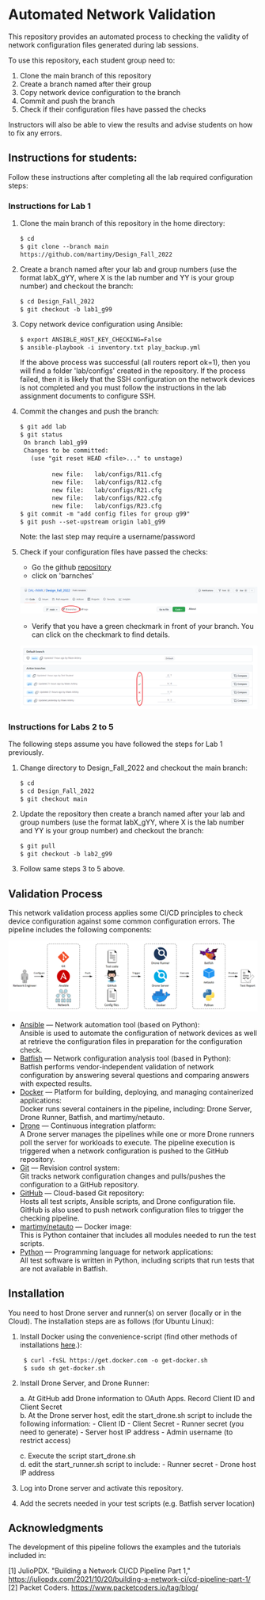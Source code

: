 # Automated Network Validation

This repository provides an automated process to checking the validity of network configuration files generated during lab sessions.

To use this repository, each student group need to:

1. Clone the main branch of this repository
2. Create a branch named after their group
3. Copy network device configuration to the branch
4. Commit and push the branch
5. Check if their configuration files have passed the checks

Instructors will also be able to view the results and advise students on how to fix any errors.

## Instructions for students:

Follow these instructions after completing all the lab required configuration steps:

### Instructions for Lab 1

1. Clone the main branch of this repository in the home directory:
   ```
   $ cd
   $ git clone --branch main https://github.com/martimy/Design_Fall_2022
   ```
2. Create a branch named after your lab and group numbers (use the format labX_gYY, where X is the lab number and YY is your group number) and checkout the branch:
   ```
   $ cd Design_Fall_2022
   $ git checkout -b lab1_g99
   ```
3. Copy network device configuration using Ansible:
   ```
   $ export ANSIBLE_HOST_KEY_CHECKING=False
   $ ansible-playbook -i inventory.txt play_backup.yml
   ```
   If the above process was successful (all routers report ok=1), then you will find a folder 'lab/configs' created in the repository. If the process failed, then it is likely that the SSH configuration on the network devices is not completed and you must follow the instructions in the lab assignment documents to configure SSH.
4. Commit the changes and push the branch:
   ```
   $ git add lab
   $ git status
    On branch lab1_g99
    Changes to be committed:
      (use "git reset HEAD <file>..." to unstage)

            new file:   lab/configs/R11.cfg
            new file:   lab/configs/R12.cfg
            new file:   lab/configs/R21.cfg
            new file:   lab/configs/R22.cfg
            new file:   lab/configs/R23.cfg
   $ git commit -m "add config files for group g99"
   $ git push --set-upstream origin lab1_g99
   ```
   Note: the last step may require a username/password
5. Check if your configuration files have passed the checks:
   - Go the github [repository](https://github.com/martimy/Design_Fall_2022)
   - click on 'barnches'   

   ![](img/branches.png)

   - Verify that you have a green checkmark in front of your branch. You can click on the checkmark to find details.

   ![](img/checks.png)

### Instructions for Labs 2 to 5

The following steps assume you have followed the steps for Lab 1 previously.

1. Change directory to Design_Fall_2022 and checkout the main branch:
    ```
    $ cd
    $ cd Design_Fall_2022
    $ git checkout main
    ```
2. Update the repository then create a branch named after your lab and group numbers (use the format labX_gYY, where X is the lab number and YY is your group number) and checkout the branch:
   ```
   $ git pull
   $ git checkout -b lab2_g99
   ```
3. Follow same steps 3 to 5 above.

## Validation Process

This network validation process applies some CI/CD principles to check device configuration against some common configuration errors. The pipeline includes the following components:

![Pipeline](img/pipeline.png)

- [Ansible](https://www.ansible.com/) — Network automation tool (based on Python):  
  Ansible is used to automate the configuration of network devices as well at retrieve the configuration files in preparation for the configuration check.
- [Batfish](https://www.batfish.org/) — Network configuration analysis tool (based in Python):  
  Batfish performs vendor-independent validation of network configuration by answering several questions and comparing answers with expected results.   
- [Docker](https://www.docker.com/) — Platform for building, deploying, and managing containerized applications:  
  Docker runs several containers in the pipeline, including: Drone Server, Drone Runner, Batfish, and martimy/netauto.
- [Drone](https://www.drone.io/) — Continuous integration platform:  
  A Drone server manages the pipelines while one or more Drone runners poll the server for workloads to execute. The pipeline execution is triggered when a network configuration is pushed to the GitHub repository.
- [Git](https://git-scm.com/) — Revision control system:  
  Git tracks network configuration changes and pulls/pushes the configuration to a GitHub repository.
- [GitHub](https://github.com/) — Cloud-based Git repository:  
  Hosts all test scripts, Ansible scripts, and Drone configuration file. GitHub is also used to push network configuration files to trigger the checking pipeline.
- [martimy/netauto](https://hub.docker.com/r/martimy/netauto) — Docker image:  
  This is Python container that includes all modules needed to run the test scripts.
- [Python](https://www.python.org/) — Programming language for network applications:  
  All test software is written in Python, including scripts that run tests that are not available in Batfish.

## Installation

You need to host Drone server and runner(s) on server (locally or in the Cloud). The installation steps are as follows (for Ubuntu Linux):

1. Install Docker using the convenience-script (find other methods of installations [here](https://docs.docker.com/engine/install/ubuntu/).):

    ```
     $ curl -fsSL https://get.docker.com -o get-docker.sh
     $ sudo sh get-docker.sh
    ```

2. Install Drone Server, and Drone Runner:

    a. At GitHub add Drone information to OAuth Apps. Record Client ID and Client Secret  
    b. At the Drone server host, edit the start_drone.sh script to include the following information:
       - Client ID
       - Client Secret
       - Runner secret (you need to generate)
       - Server host IP address
       - Admin username (to restrict access)

    c. Execute the script start_drone.sh  
    d. edit the start_runner.sh script to include:
       - Runner secret
       - Drone host IP address

3. Log into Drone server and activate this repository.
4. Add the secrets needed in your test scripts (e.g. Batfish server location)

## Acknowledgments

The development of this pipeline follows the examples and the tutorials included in:

[1] JulioPDX. "Building a Network CI/CD Pipeline Part 1," https://juliopdx.com/2021/10/20/building-a-network-ci/cd-pipeline-part-1/  
[2] Packet Coders. https://www.packetcoders.io/tag/blog/
